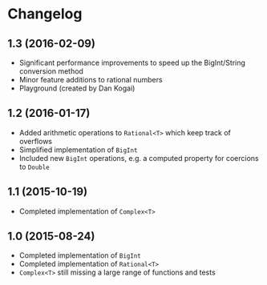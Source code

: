 # Changelog

## 1.3 (2016-02-09)

- Significant performance improvements to speed up the BigInt/String conversion method
- Minor feature additions to rational numbers
- Playground (created by Dan Kogai)

## 1.2 (2016-01-17)

- Added arithmetic operations to `Rational<T>` which keep track of overflows
- Simplified implementation of `BigInt`
- Included new `BigInt` operations, e.g. a computed property for coercions to `Double`

## 1.1 (2015-10-19)

- Completed implementation of `Complex<T>`

## 1.0 (2015-08-24)

- Completed implementation of `BigInt`
- Completed implementation of `Rational<T>`
- `Complex<T>` still missing a large range of functions and tests
